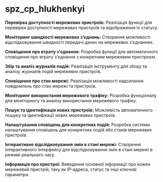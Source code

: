 # spz_cp_hlukhenkyi

**Перевірка доступності мережевих пристроїв:**
Реалізація функції для перевірки доступності мережевих пристроїв та відображення їх статусу.

**Моніторинг швидкості мережевих з'єднань:**
Створення можливості відслідковування швидкості передачі даних на мережевих з'єднаннях.

**Сповіщення про втрату з'єднання:**
Розробка функції для автоматичного сповіщення про втрату з'єднання з конкретним мережевим пристроєм.

**Збір та аналіз журналів подій:**
Реалізація інструменту для збору та аналізу журналів подій мережевих пристроїв.

**Сповіщення про стан мережі:**
Реалізація можливості надсилання повідомлень про стан мережі та пристроїв.

**Моніторинг використання мережевого трафіку:**
Розробка функціоналу для моніторингу та аналізу використання мережевого трафіку.

**Пошук та ідентифікація нових пристроїв:**
Можливість автоматичного пошуку та ідентифікації нових мережевих пристроїв.

**Налаштування сповіщень для конкретних подій:**
Розробка системи налаштування сповіщень для конкретних подій або станів мережевих пристроїв.

**Інтерактивне відслідковування змін в стані мережі:**
Створення інтерактивного інтерфейсу для відслідковування змін в стані мережі в режимі реального часу.

**Інформація про пристрої:**
Виведення основної інформації про кожен мережевий пристрій, таку як IP-адреса, статус та інші ключові параметри.